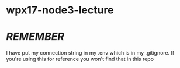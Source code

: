 # wpx17-node3-lecture
# ***REMEMBER***
I have put my connection string in my .env which is in my .gitignore. If you're using this for reference you won't find that in this repo